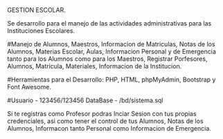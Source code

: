 GESTION ESCOLAR.

Se desarrollo para el manejo de las actividades administrativas para las Instituciones Escolares.

#Manejo de Alumnos, Maestros, Informacion de Matriculas, Notas de los Alumnos, Materias Escolar, Aulas, Informacion Personal y 
 de Emergencia tanto para los Alumnos como para los Maestros, Registrar Porfesores, Alumnos, Matricula, Materiales, Informacion de la Institucion.

#Herramientas para el Desarrollo:
 PHP, HTML, phpMyAdmin, Bootstrap y Font Awesome.

#Usuario - 123456/123456 DataBase - /bd/sistema.sql
 
 Si te registras como Profesor podras Inciar Sesion con tus propias credenciales, asi como tener el control de tus Alumnos, Notas de 
 los Alumnos, Informacon tanto Personal como Informacion de Emergencia.


